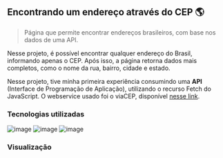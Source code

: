 ## Encontrando um endereço através do CEP 🌎

> Página que permite encontrar endereços brasileiros, com base nos dados de uma API.

Nesse projeto, é possível encontrar qualquer endereço do Brasil, informando apenas o CEP. Após isso, a página retorna dados mais completos, como o nome da rua, bairro, cidade e estado.

Nesse projeto, tive minha primeira experiência consumindo uma **API** (Interface de Programação de Aplicação), utilizando o recurso Fetch do JavaScript. O webservice usado foi o viaCEP, disponível <a href="https://viacep.com.br/">nesse link</a>.

### Tecnologias utilizadas

![image](https://img.shields.io/badge/HTML5-E34F26?style=for-the-badge&logo=html5&logoColor=white)
![image](https://img.shields.io/badge/CSS3-1572B6?style=for-the-badge&logo=css3&logoColor=white)
![image](https://img.shields.io/badge/JavaScript-F7DF1E?style=for-the-badge&logo=javascript&logoColor=black)

### Visualização